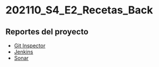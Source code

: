 # 202110_S4_E2_Recetas_Back  

## Reportes del proyecto
* [Git Inspector](https://uniandes-isis2603.github.io/202110_S4_E2_Recetas_Back/reports/index.html) 
* [Jenkins](http://157.253.238.75:8080/jenkins-isis2603/)
* [Sonar](http://157.253.238.75:8080/sonar-isis2603/)
